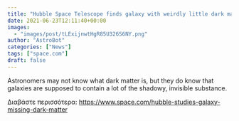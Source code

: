 ```yaml
---
title: "Hubble Space Telescope finds galaxy with weirdly little dark matter"
date: 2021-06-23T12:11:40+00:00
images:
  - "images/post/tLExijnwtHgR85U326S6NY.png"
author: "AstroBot"
categories: ["News"]
tags: ["space.com"]
draft: false
---
```


Astronomers may not know what dark matter is, but they do know that galaxies are supposed to contain a lot of the shadowy, invisible substance. 

Διαβάστε περισσότερα: https://www.space.com/hubble-studies-galaxy-missing-dark-matter
